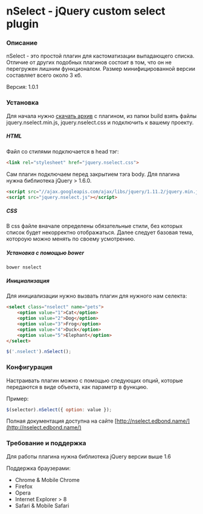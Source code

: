# nSelect - jQuery custom select plugin

### Описание

nSelect - это простой плагин для кастоматизации выпадающего списка. Отличие от других подобных плагинов состоит в том, что он не перегружен лишним функционалом. Размер минифицированной версии составляет всего около 3 кб.


Версия: 1.0.1

### Установка

Для начала нужно [скачать архив](https://github.com/edbond88/nselect/archive/master.zip) с плагином, из папки build взять файлы jquery.nselect.min.js, jquery.nselect.css и подключить к вашему проекту.

##### HTML

Файл со стилями подключается в head тэг:

```html
<link rel="stylesheet" href="jquery.nselect.css">
```

Сам плагин подключаем перед закрытием тэга body. Для плагина нужна библиотека jQuery > 1.6.0.

```html
<script src="//ajax.googleapis.com/ajax/libs/jquery/1.11.2/jquery.min.js"></script>
<script src="jquery.nselect.js"></script>
```

##### CSS

В css файле вначале определены обязательные стили, без которых список будет некорректно отображаться. Далее следует базовая тема, котороую можно менять по своему усмотрению.

##### Установка с помощью bower

```
bower nselect
```


##### Инициализация

Для инициализации нужно вызвать плагин для нужного нам селекта:

```html
<select class="nselect" name="pets">
    <option value="1">Cat</option>
    <option value="2">Dog</option>
    <option value="3">Frog</option>
    <option value="4">Duck</option>
    <option value="5">Elephant</option>
</select>
```

```js
$('.nselect').nSelect();
```

### Конфигурация
Настраивать плагин можно с помощью следующих опций, которые передаются в виде объекта, как параметр в функцию.

Пример: 
```js
$(selector).nSelect({ option: value });
```

Полная документация доступна на сайте [http://nselect.edbond.name/](http://nselect.edbond.name/)
 
 
### Требование и поддержка
Для работы плагина нужна библиотека jQuery версии выше 1.6

Поддержка браузерами:

* Chrome & Mobile Chrome
* Firefox
* Opera
* Internet Explorer > 8
* Safari & Mobile Safari
